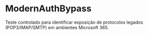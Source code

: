 # ModernAuthBypass
Teste controlado para identificar exposição de protocolos legados (POP3/IMAP/SMTP) em ambientes Microsoft 365.
